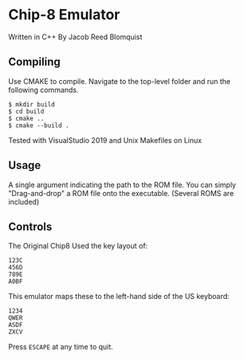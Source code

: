 # Chip-8 Emulator
Written in C++ By Jacob Reed Blomquist

## Compiling

Use CMAKE to compile.
Navigate to the top-level folder and run the following commands.

```shell
$ mkdir build
$ cd build
$ cmake ..
$ cmake --build .
```
Tested with VisualStudio 2019 and Unix Makefiles on Linux

## Usage

A single argument indicating the path to the ROM file. 
You can simply "Drag-and-drop" a ROM file onto the executable.
(Several ROMS are included)

## Controls

The Original Chip8 Used the key layout of:

```
123C
456D
789E
A0BF
```
This emulator maps these to the left-hand side of the US keyboard:

```
1234
QWER
ASDF
ZXCV
```

Press `ESCAPE` at any time to quit.


